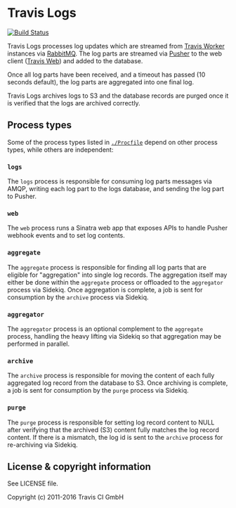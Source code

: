 # Travis Logs

[![Build Status](https://travis-ci.org/travis-ci/travis-logs.svg?branch=master)](https://travis-ci.org/travis-ci/travis-logs)

Travis Logs processes log updates which are streamed from [Travis
Worker](https://github.com/travis-ci/worker) instances via
[RabbitMQ](http://www.rabbitmq.com/). The log parts are streamed via
[Pusher](http://pusher.com/) to the web client ([Travis
Web](http://github.com/travis-ci/travis-web)) and added to the database.

Once all log parts have been received, and a timeout has passed (10 seconds
default), the log parts are aggregated into one final log.

Travis Logs archives logs to S3 and the database records are purged once it is
verified that the logs are archived correctly.

## Process types

Some of the process types listed in [`./Procfile`](./Procfile) depend on other
process types, while others are independent:

### `logs`

The `logs` process is responsible for consuming log parts messages via AMQP, writing
each log part to the logs database, and sending the log part to Pusher.

### `web`

The `web` process runs a Sinatra web app that exposes APIs to handle Pusher
webhook events and to set log contents.

### `aggregate`

The `aggregate` process is responsible for finding all log parts that are
eligible for "aggregation" into single log records.  The aggregation itself may
either be done within the `aggregate` process or offloaded to the `aggregator`
process via Sidekiq.  Once aggregation is complete, a job is sent for
consumption by the `archive` process via Sidekiq.

### `aggregator`

The `aggregator` process is an optional complement to the `aggregate` process,
handling the heavy lifting via Sidekiq so that aggregation may be performed in
parallel.

### `archive`

The `archive` process is responsible for moving the content of each fully
aggregated log record from the database to S3.  Once archiving is complete, a
job is sent for consumption by the `purge` process via Sidekiq.

### `purge`

The `purge` process is responsible for setting log record content to NULL after
verifying that the archived (S3) content fully matches the log record content.
If there is a mismatch, the log id is sent to the `archive` process for
re-archiving via Sidekiq.

## License & copyright information

See LICENSE file.

Copyright (c) 2011-2016 Travis CI GmbH
